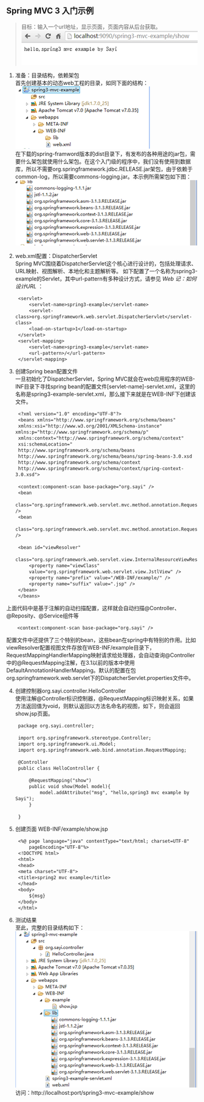## Spring MVC 3 入门示例
> 目标：输入一个url地址，显示页面，页面内容从后台获取。
> ![](result.png) 


1. 准备：目录结构，依赖架包  
首先创建基本的动态web工程的目录，如同下面的结构：  
![](web-dir.png)  
在下载的spring-framword版本的dist目录下，有发布的各种用途的jar包，需要什么架包就使用什么架包。在这个入门级的程序中，我们没有使用到数据库，所以不需要org.springframework.jdbc.RELEASE.jar架包，由于依赖于common-log，所以需要commons-logging.jar。本示例所需架包如下图：  
![](lib.png)

2. web.xml配置：DispatcherServlet  
Spring MVC围绕着DispatcherServlet这个核心进行设计的，包括处理请求、URL映射、视图解析、本地化和主题解析等。
如下配置了一个名称为spring3-example的Servlet，其中url-pattern有多种设计方式，请参见 *Web 记：如何设计URL* ：  

        <servlet>
            <servlet-name>spring3-example</servlet-name>
            <servlet-class>org.springframework.web.servlet.DispatcherServlet</servlet-class>
            <load-on-startup>1</load-on-startup>
        </servlet>
        <servlet-mapping>
            <servlet-name>spring3-example</servlet-name>
            <url-pattern>/</url-pattern>
        </servlet-mapping>


3. 创建Spring bean配置文件  
一旦初始化了DispatcherServlet，Spring MVC就会在web应用程序的WEB-INF目录下寻找spring bean的配置文件[servlet-name]-servlet.xml，这里的名称是spring3-example-servlet.xml，那么接下来就是在WEB-INF下创建该文件。  

        <?xml version="1.0" encoding="UTF-8"?>
        <beans xmlns="http://www.springframework.org/schema/beans"
        xmlns:xsi="http://www.w3.org/2001/XMLSchema-instance" xmlns:p="http://www.springframework.org/schema/p"
        xmlns:context="http://www.springframework.org/schema/context"
        xsi:schemaLocation="
        http://www.springframework.org/schema/beans
        http://www.springframework.org/schema/beans/spring-beans-3.0.xsd
        http://www.springframework.org/schema/context
        http://www.springframework.org/schema/context/spring-context-3.0.xsd">

        <context:component-scan base-package="org.sayi" />
        <bean
            class="org.springframework.web.servlet.mvc.method.annotation.RequestMappingHandlerMapping" />
        <bean
            class="org.springframework.web.servlet.mvc.method.annotation.RequestMappingHandlerAdapter" />

        <bean id="viewResolver"
            class="org.springframework.web.servlet.view.InternalResourceViewResolver">
            <property name="viewClass"
            value="org.springframework.web.servlet.view.JstlView" />
            <property name="prefix" value="/WEB-INF/example/" />
            <property name="suffix" value=".jsp" />
        </bean>
        </beans>
上面代码中是基于注解的自动扫描配置，这样就会自动扫描@Controller、@Reposity、@Service组件等  

        <context:component-scan base-package="org.sayi" />  
配置文件中还提供了三个特别的bean，这些bean在spring中有特别的作用。比如viewResolver配置视图文件存放在WEB-INF/example目录下，RequestMappingHandlerMapping映射请求给处理器，会自动查询@Controller中的@RequestMapping注解，在3.1以前的版本中使用DefaultAnnotationHandlerMapping。默认的配置在包org.springframework.web.servlet下的DispatcherServlet.properties文件中。  

4. 创建控制器org.sayi.controller.HelloController  
使用注解@Controller标识控制器，@RequestMapping标识映射关系，如果方法返回值为void，则默认返回以方法名命名的视图，如下，则会返回show.jsp页面。

        package org.sayi.controller;

        import org.springframework.stereotype.Controller;
        import org.springframework.ui.Model;
        import org.springframework.web.bind.annotation.RequestMapping;

        @Controller
        public class HelloController {
            
            @RequestMapping("show")
            public void show(Model model){
                model.addAttribute("msg", "hello,spring3 mvc example by Sayi");
            }

        }

5. 创建页面  WEB-INF/example/show.jsp

        <%@ page language="java" contentType="text/html; charset=UTF-8"
            pageEncoding="UTF-8"%>
        <!DOCTYPE html>
        <html>
        <head>
        <meta charset="UTF-8">
        <title>spring2 mvc example</title>
        </head>
        <body>
            ${msg}
        </body>
        </html>

6. 测试结果  
至此，完整的目录结构如下：  
![](end-result.png)  
访问：http://localhost:port/spring3-mvc-example/show  



